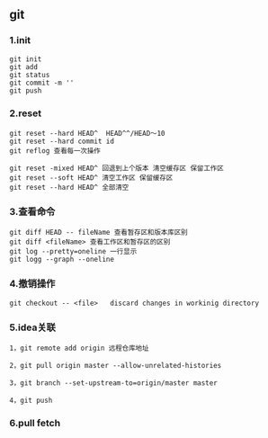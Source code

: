 ## git

### 1.init 

```
git init
git add 
git status
git commit -m ''
git push
```

### 2.reset

```
git reset --hard HEAD^  HEAD^^/HEAD～10
git reset --hard commit id
git reflog 查看每一次操作

git reset -mixed HEAD^ 回退到上个版本 清空缓存区 保留工作区
git reset --soft HEAD^ 清空工作区 保留缓存区
git reset --hard HEAD^ 全部清空
```

### 3.查看命令

```
git diff HEAD -- fileName 查看暂存区和版本库区别
git diff <fileName> 查看工作区和暂存区的区别
git log --pretty=oneline 一行显示
git logg --graph --oneline
```

### 4.撤销操作

```
git checkout -- <file>   discard changes in workinig directory
```

### 5.idea关联

```
1，git remote add origin 远程仓库地址

2，git pull origin master --allow-unrelated-histories

3，git branch --set-upstream-to=origin/master master

4，git push
```

### 6.pull fetch

```

```

